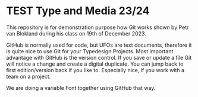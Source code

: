 # TEST Type and Media 23/24
This repository is for demonstration purpose how Git works shown by Petr van Blokland during his class on 19th of December 2023.

GitHub is normally used for code, but UFOs are text documents, therefore it is quite nice to use Git for your Typedesign Projects. Most important advantage with GitHub is the version control. If you save or update a file Git will notice a change and create a digital duplicate. You can jump back to first edition/version back if you like to. Especially nice, if you work with a team on a project.

We are doing a variable Font together using GitHub that way.
